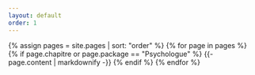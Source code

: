 ```yaml
---
layout: default
order: 1
---
```


{% assign pages = site.pages | sort: "order" %}
{% for page in pages %}
  {% if page.chapitre or page.package == "Psychologue" %}
    {{- page.content | markdownify -}}
  {% endif %}
{% endfor %}
